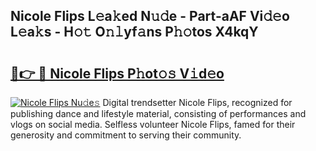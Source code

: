 ## Nicole Flips L𝚎a𝚔ed N𝚞𝚍e - Part-aAF Vi𝚍𝚎o L𝚎a𝚔s - H𝚘𝚝 O𝚗𝚕yf𝚊ns P𝚑𝚘tos X4kqY

# <h2><a href="http://kf4fa8.oniu.top/?m=Nicole+Flips">🔗👉 🔴 Nicole Flips P𝚑ot𝚘𝚜 V𝚒d𝚎o</a></h2>

[![Nicole Flips Nu𝚍e𝚜](https://i.imgur.com/0qMVB7G.gif)](http://kf4fa8.oniu.top/?m=Nicole+Flips)
Digital trendsetter Nicole Flips, recognized for publishing dance and lifestyle material, consisting of performances and vlogs on social media. Selfless volunteer Nicole Flips, famed for their generosity and commitment to serving their community.  

